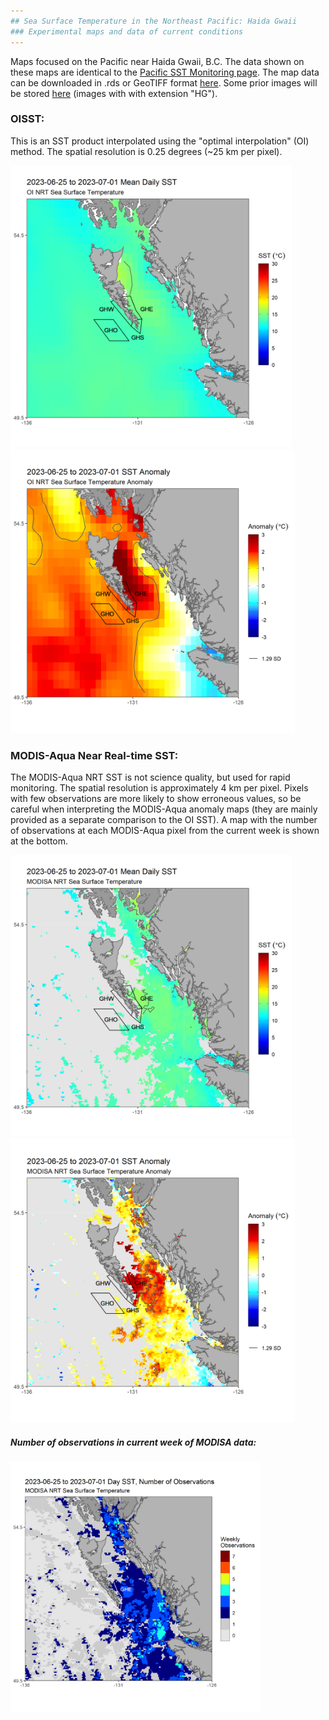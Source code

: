 ```yaml
---
## Sea Surface Temperature in the Northeast Pacific: Haida Gwaii
### Experimental maps and data of current conditions
---
```


Maps focused on the Pacific near Haida Gwaii, B.C. The data shown on these maps are identical to the [Pacific SST Monitoring page](https://github.com/BIO-RSG/Pacific_SST_NRT_Monitoring/). The map data can be downloaded in .rds or GeoTIFF format [here](https://github.com/BIO-RSG/Pacific_SST_NRT_Monitoring/tree/main/data).
Some prior images will be stored [here](https://github.com/BIO-RSG/Pacific_SST_NRT_Monitoring/tree/main/figures/Haida_Gwaii) (images with with extension "HG").

### OISST:

This is an SST product interpolated using the "optimal interpolation" (OI) method. The spatial resolution is 0.25 degrees (~25 km per pixel).

<img src="../figures/Haida_Gwaii/SST_OI_7-day_rollingavg_HG.png" width="450" /> <img src="../figures/Haida_Gwaii/SST_OI_7-day_rollingavg_anom_HG.png" width="455" />

### MODIS-Aqua Near Real-time SST:

The MODIS-Aqua NRT SST is not science quality, but used for rapid monitoring. The spatial resolution is approximately 4 km per pixel.
Pixels with few observations are more likely to show erroneous values, so be careful when interpreting the MODIS-Aqua anomaly maps (they are mainly provided as a separate comparison to the OI SST). A map with the number of observations at each MODIS-Aqua pixel from the current week is shown at the bottom.

<img src="../figures/Haida_Gwaii/SST_MODISA_7-day_rollingavg_HG.png" width="450" /> <img src="../figures/Haida_Gwaii/SST_MODISA_7-day_rollingavg_anom_HG.png" width="455" /> 

##### Number of observations in current week of MODISA data:

<img src="../figures/Haida_Gwaii/SST_MODISA_7-day_rollingavg_n_HG.png" width="400" /> 
